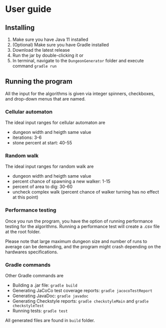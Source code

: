 # User guide 

## Installing

1. Make sure you have Java 11 installed
2. (Optional) Make sure you have Gradle installed
3. Download the latest release
4. Run the jar by double-clicking it or
5. In terminal, navigate to the `DungeonGenerator` folder and execute command `gradle run`

## Running the program

All the input for the algorithms is given via integer spinners, checkboxes, and drop-down menus that are named.

### Cellular automaton

The ideal input ranges for cellular automaton are

* dungeon width and heigth same value
* iterations: 3-6
* stone percent at start: 40-55

### Random walk

The ideal input ranges for random walk are

* dungeon width and heigth same value
* percent chance of spawning a new walker: 1-15
* percent of area to dig: 30-60
* uncheck complex walk (percent chance of walker turning has no effect at this point)

### Performance testing

Once you run the program, you have the option of running performance testing for the algorithms. Running a performance test will create a .csv file at the root folder.

Please note that large maximum dungeon size and number of runs to average can be demanding, and the program might crash depending on the hardwares specifications.

### Gradle commands

Other Gradle commands are

* Building a .jar file: `gradle build`
* Generating JaCoCo test coverage reports: `gradle jacocoTestReport`
* Generating JavaDoc: `gradle javadoc`
* Generating Checkstyle reports: `gradle checkstyleMain` and `gradle checkstyleTest`
* Running tests: `gradle test`

All generated files are found in `build` folder.
